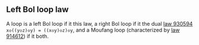 ## Left Bol loop law

A loop is a left Bol loop if it  this law, a right Bol loop if it  the dual [law 930594](https://teorth.github.io/equational_theories/implications/?930594) `x◇((y◇z)◇y) = ((x◇y)◇z)◇y`, and a Moufang loop (characterized by [law 914612](https://teorth.github.io/equational_theories/implications/?914612)) if it  both.
